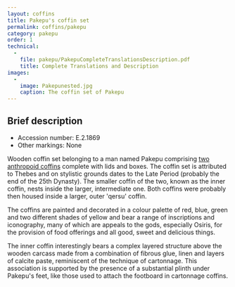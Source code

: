 ```yaml
---
layout: coffins
title: Pakepu's coffin set
permalink: coffins/pakepu
category: pakepu
order: 1
technical:
  - 
    file: pakepu/PakepuCompleteTranslationsDescription.pdf
    title: Complete Translations and Description
images:
  - 
    image: Pakepunested.jpg
    caption: The coffin set of Pakepu
---
```


## Brief description

* Accession number: E.2.1869
* Other markings: None

Wooden coffin set belonging to a man named Pakepu comprising [two anthropoid coffins](/images/pakepu/Pakepunested.jpg) complete with lids and boxes. The coffin set is attributed to Thebes and on stylistic grounds dates to the Late Period (probably the end of the 25th Dynasty). The smaller coffin of the two, known as the inner coffin, nests inside the larger, intermediate one. Both coffins were probably then housed inside a larger, outer 'qersu' coffin.

The coffins are painted and decorated in a colour palette of red, blue, green and two different shades of yellow and bear a range of inscriptions and iconography, many of which are appeals to the gods, especially Osiris, for the provision of food offerings and all good, sweet and delicious things.

The inner coffin interestingly bears a complex layered structure above the wooden carcass made from a combination of fibrous glue, linen and layers of calcite paste, reminiscent of the technique of cartonnage. This association is supported by the presence of a substantial plinth under Pakepu's feet, like those used to attach the footboard in cartonnage coffins.
